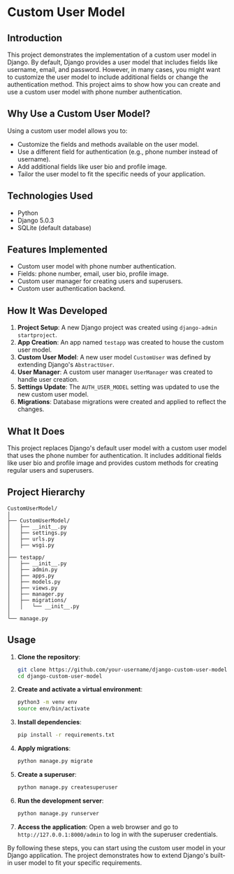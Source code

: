 # Custom User Model

## Introduction

This project demonstrates the implementation of a custom user model in Django. By default, Django provides a user model that includes fields like username, email, and password. However, in many cases, you might want to customize the user model to include additional fields or change the authentication method. This project aims to show how you can create and use a custom user model with phone number authentication.

## Why Use a Custom User Model?

Using a custom user model allows you to:

- Customize the fields and methods available on the user model.
- Use a different field for authentication (e.g., phone number instead of username).
- Add additional fields like user bio and profile image.
- Tailor the user model to fit the specific needs of your application.

## Technologies Used

- Python
- Django 5.0.3
- SQLite (default database)

## Features Implemented

- Custom user model with phone number authentication.
- Fields: phone number, email, user bio, profile image.
- Custom user manager for creating users and superusers.
- Custom user authentication backend.

## How It Was Developed

1. **Project Setup**: A new Django project was created using `django-admin startproject`.
2. **App Creation**: An app named `testapp` was created to house the custom user model.
3. **Custom User Model**: A new user model `CustomUser` was defined by extending Django's `AbstractUser`.
4. **User Manager**: A custom user manager `UserManager` was created to handle user creation.
5. **Settings Update**: The `AUTH_USER_MODEL` setting was updated to use the new custom user model.
6. **Migrations**: Database migrations were created and applied to reflect the changes.

## What It Does

This project replaces Django's default user model with a custom user model that uses the phone number for authentication. It includes additional fields like user bio and profile image and provides custom methods for creating regular users and superusers.

## Project Hierarchy

```
CustomUserModel/
│
├── CustomUserModel/
│   ├── __init__.py
│   ├── settings.py
│   ├── urls.py
│   ├── wsgi.py
│
├── testapp/
│   ├── __init__.py
│   ├── admin.py
│   ├── apps.py
│   ├── models.py
│   ├── views.py
│   ├── manager.py
│   ├── migrations/
│   │   └── __init__.py
│
└── manage.py
```

## Usage

1. **Clone the repository**:
    ```sh
    git clone https://github.com/your-username/django-custom-user-model.git
    cd django-custom-user-model
    ```

2. **Create and activate a virtual environment**:
    ```sh
    python3 -m venv env
    source env/bin/activate
    ```

3. **Install dependencies**:
    ```sh
    pip install -r requirements.txt
    ```

4. **Apply migrations**:
    ```sh
    python manage.py migrate
    ```

5. **Create a superuser**:
    ```sh
    python manage.py createsuperuser
    ```

6. **Run the development server**:
    ```sh
    python manage.py runserver
    ```

7. **Access the application**:
    Open a web browser and go to `http://127.0.0.1:8000/admin` to log in with the superuser credentials.

By following these steps, you can start using the custom user model in your Django application. The project demonstrates how to extend Django's built-in user model to fit your specific requirements.
